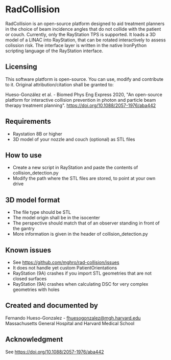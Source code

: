# RadCollision

RadCollision is an open-source platform designed to aid treatment planners in the choice of beam incidence angles that do not collide with the patient or couch. Currently, only the RayStation TPS is supported.
It loads a 3D model of a LINAC into RayStation, that can be rotated interactively to assess colission risk.
The interface layer is written in the native IronPython scripting language of the RayStation interface.

Licensing
---------

This software platform is open-source. You can use, modify and contribute to it. Original attribution/citation shall be granted to:

Hueso-González et al. - Biomed Phys Eng Express 2020, "An open-source platform for interactive collision prevention in photon and particle beam therapy treatment planning". https://doi.org/10.1088/2057-1976/aba442


Requirements
------------

- Raystation 8B or higher
- 3D model of your nozzle and couch (optional) as STL files


How to use
----------

- Create a new script in RayStation and paste the contents of collision_detection.py
- Modify the path where the STL files are stored, to point at your own drive


3D model format
---------------

- The file type should be STL
- The model origin shall be in the isocenter
- The perspective should match that of an observer standing in front of the gantry
- More information is given in the header of collision_detection.py

Known issues
------------

- See https://github.com/mghro/rad-collision/issues
- It does not handle yet custom PatientOrientations
- RayStation (9A) crashes if you import STL geometries that are not closed surfaces
- RayStation (9A) crashes when calculating DSC for very complex geometries with holes


Created and documented by
-------------------------

Fernando Hueso-Gonzalez - fhuesogonzalez@mgh.harvard.edu
Massachusetts General Hospital and Harvard Medical School

Acknowledgment
--------------

See https://doi.org/10.1088/2057-1976/aba442
